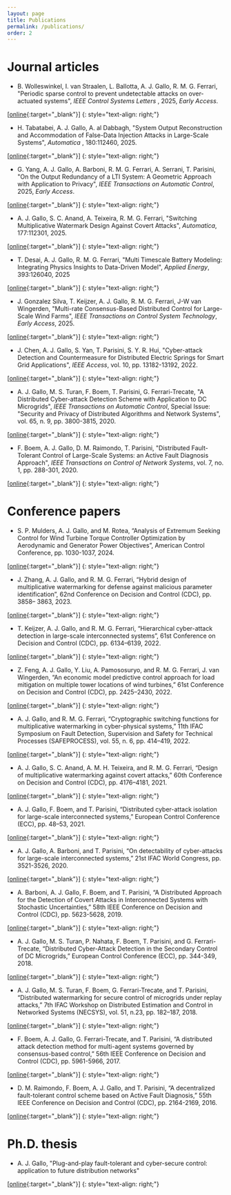 ```yaml
---
layout: page
title: Publications
permalink: /publications/
order: 2
---
```


<h1>Journal articles</h1>

- B. Wolleswinkel, I. van Straalen, L. Ballotta, A. J. Gallo, R. M. G. Ferrari, "Periodic sparse control to prevent undetectable attacks on over-actuated systems", <i> IEEE Control Systems Letters </i>, 2025, <i>Early Access</i>.

[[online](https://doi.org/10.1109/LCSYS.2025.3581865){:target="_blank"}]
{: style="text-align: right;"}

- H. Tabatabei, A. J. Gallo, A. al Dabbagh, "System Output Reconstruction and Accommodation of False-Data Injection Attacks in Large-Scale Systems", <i> Automatica </i>, 180:112460, 2025.

[[online](https://doi.org/10.1016/j.automatica.2025.112460){:target="_blank"}]
{: style="text-align: right;"}

- G. Yang, A. J. Gallo, A. Barboni, R. M. G. Ferrari, A. Serrani, T. Parisini, "On the Output Redundancy of a LTI System: A Geometric Approach with Application to Privacy", <i>IEEE Transactions on Automatic Control</i>, 2025, <i>Early Access</i>.  

[[online](https://doi.org/10.1109/TAC.2025.3579219){:target="_blank"}]
{: style="text-align: right;"}

- A. J. Gallo, S. C. Anand, A. Teixeira, R. M. G. Ferrari, "Switching Multiplicative Watermark Design Against Covert Attacks", <i>Automatica</i>, 177:112301, 2025.

[[online](https://doi.org/10.1016/j.automatica.2025.112301){:target="_blank"}]
{: style="text-align: right;"}

- T. Desai, A. J. Gallo, R. M. G. Ferrari, "Multi Timescale Battery Modeling: Integrating Physics Insights to Data-Driven Model", <i>Applied Energy</i>, 393:126040, 2025

[[online](https://doi.org/10.1016/j.apenergy.2025.126040){:target="_blank"}]
{: style="text-align: right;"}

- J. Gonzalez Silva, T. Keijzer, A. J. Gallo, R. M. G. Ferrari, J-W van Wingerden, "Multi-rate Consensus-Based Distributed Control for Large-Scale Wind Farms", <i>IEEE Transactions on Control System Technology</i>, <i>Early Access</i>, 2025.

[[online](https://doi.org/10.1109/TCST.2025.3550033){:target="_blank"}]
{: style="text-align: right;"}

- J. Chen, A. J. Gallo, S. Yan, T. Parisini, S. Y. R. Hui, "Cyber-attack Detection and Countermeasure for Distributed Electric Springs for Smart Grid Applications", <i>IEEE Access</i>, vol. 10, pp. 13182-13192, 2022.

[[online](https://doi.org/10.1109/ACCESS.2022.3145015){:target="_blank"}]
{: style="text-align: right;"}

- A. J. Gallo, M. S. Turan, F. Boem, T. Parisini, G. Ferrari-Trecate, "A Distributed Cyber-attack Detection Scheme with Application to DC Microgrids", <i>IEEE Transactions on Automatic Control</i>, Special Issue: "Security and Privacy of Distributed Algorithms and Network Systems", vol. 65, n. 9, pp. 3800-3815, 2020.

[[online](https://doi.org/10.1109/TAC.2020.2982577){:target="_blank"}]
{: style="text-align: right;"}

- F. Boem, A. J. Gallo, D. M. Raimondo, T. Parisini, "Distributed Fault-Tolerant Control of Large-Scale Systems: an Active Fault Diagnosis Approach", <i>IEEE Transactions on Control of Network Systems</i>, vol. 7, no. 1, pp. 288-301, 2020.

[[online](https://doi.org/10.1109/TCNS.2019.2913557){:target="_blank"}]
{: style="text-align: right;"}

<h1>Conference papers</h1>

- S. P. Mulders, A. J. Gallo, and M. Rotea, “Analysis of Extremum Seeking Control for Wind Turbine Torque Controller Optimization by Aerodynamic and Generator Power Objectives”, American Control Conference, pp. 1030-1037, 2024.

[[online](https://doi.org/10.23919/ACC60939.2024.10644899){:target="_blank"}]
{: style="text-align: right;"}
- J. Zhang, A. J. Gallo, and R. M. G. Ferrari, “Hybrid design of multiplicative watermarking for defense against malicious parameter identification”, 62nd Conference on Decision and Control (CDC), pp. 3858– 3863, 2023.

[[online](https://doi.org/10.1109/CDC49753.2023.10383837){:target="_blank"}]
{: style="text-align: right;"}
- T. Keijzer, A. J. Gallo, and R. M. G. Ferrari, “Hierarchical cyber-attack detection in large-scale interconnected systems”, 61st Conference on Decision and Control (CDC), pp. 6134–6139, 2022.

[[online](https://doi.org/10.1109/CDC51059.2022.9993072){:target="_blank"}]
{: style="text-align: right;"}
- Z. Feng, A. J. Gallo, Y. Liu, A. Pamososuryo, and R. M. G. Ferrari, J. van Wingerden, “An economic model predictive control approach for load mitigation on multiple tower locations of wind turbines,” 61st Conference on Decision and Control (CDC), pp. 2425–2430, 2022.

[[online](https://doi.org/10.1109/CDC51059.2022.9992553){:target="_blank"}]
{: style="text-align: right;"}
- A. J. Gallo, and R. M. G. Ferrari, “Cryptographic switching functions for multiplicative watermarking in cyber-physical systems,” 11th IFAC Symposium on Fault Detection, Supervision and Safety for Technical Processes (SAFEPROCESS), vol. 55, n. 6, pp. 414–419, 2022.

[[online](https://doi.org/10.1016/j.ifacol.2022.07.164){:target="_blank"}]
{: style="text-align: right;"}
- A. J. Gallo, S. C. Anand, A. M. H. Teixeira, and R. M. G. Ferrari, “Design of multiplicative watermarking against covert attacks,” 60th Conference on Decision and Control (CDC), pp. 4176–4181, 2021.

[[online](https://doi.org/10.1109/CDC45484.2021.9683075){:target="_blank"}]
{: style="text-align: right;"}
- A. J. Gallo, F. Boem, and T. Parisini, “Distributed cyber-attack isolation for large-scale interconnected systems,” European Control Conference (ECC), pp. 48–53, 2021.

[[online](https://doi.org/10.23919/ECC54610.2021.9655176){:target="_blank"}]
{: style="text-align: right;"}
- A. J. Gallo, A. Barboni, and T. Parisini, “On detectability of cyber-attacks for large-scale interconnected systems,” 21st IFAC World Congress, pp. 3521-3526, 2020.

[[online](https://doi.org/10.1016/j.ifacol.2020.12.1714){:target="_blank"}]
{: style="text-align: right;"}
- A. Barboni, A. J. Gallo, F. Boem, and T. Parisini, “A Distributed Approach for the Detection of Covert Attacks in Interconnected Systems with Stochastic Uncertainties,” 58th IEEE Conference on Decision and Control (CDC), pp. 5623-5628, 2019.

[[online](https://doi.org/10.1109/CDC40024.2019.9030237){:target="_blank"}]
{: style="text-align: right;"}
- A. J. Gallo, M. S. Turan, P. Nahata, F. Boem, T. Parisini, and G. Ferrari-Trecate, “Distributed Cyber-Attack Detection in the Secondary Control of DC Microgrids,” European Control Conference (ECC), pp. 344-349, 2018.

[[online](https://doi.org/10.23919/ECC.2018.8550549){:target="_blank"}]
{: style="text-align: right;"}
- A. J. Gallo, M. S. Turan, F. Boem, G. Ferrari-Trecate, and T. Parisini, “Distributed watermarking for secure control of microgrids under replay attacks,” 7th IFAC Workshop on Distributed Estimation and Control in Networked Systems (NECSYS), vol. 51, n.23, pp. 182–187, 2018.

[[online](https://doi.org/10.1016/j.ifacol.2018.12.032){:target="_blank"}]
{: style="text-align: right;"}
- F. Boem, A. J. Gallo, G. Ferrari-Trecate, and T. Parisini, “A distributed attack detection method for multi-agent systems governed by consensus-based control,” 56th IEEE Conference on Decision and Control (CDC), pp. 5961-5966, 2017.

[[online](https://doi.org/10.1109/CDC.2017.8264562){:target="_blank"}]
{: style="text-align: right;"}
- D. M. Raimondo, F. Boem, A. J. Gallo, and T. Parisini, “A decentralized fault-tolerant control scheme based on Active Fault Diagnosis,” 55th IEEE Conference on Decision and Control (CDC), pp. 2164-2169, 2016.

[[online](https://doi.org/10.1109/CDC.2016.7798584){:target="_blank"}]
{: style="text-align: right;"}

<h1>Ph.D. thesis</h1>

- A. J. Gallo, "Plug-and-play fault-tolerant and cyber-secure control: application to future distribution networks"

[[online](https://spiral.imperial.ac.uk/entities/publication/5f956a5a-0e63-4e32-a79c-e56b74f06649){:target="_blank"}]
{: style="text-align: right;"}

